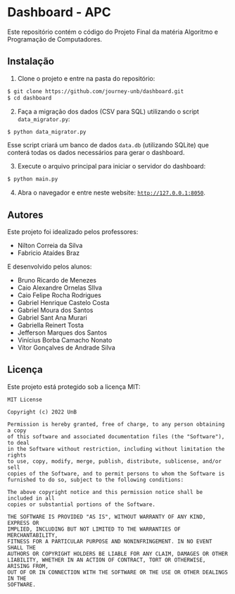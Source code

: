 # Dashboard - APC

Este repositório contém o código do Projeto Final da matéria Algoritmo e Programação de Computadores.

## Instalação

1. Clone o projeto e entre na pasta do repositório:
```sh
$ git clone https://github.com/journey-unb/dashboard.git
$ cd dashboard
```
2. Faça a migração dos dados (CSV para SQL) utilizando o script
`data_migrator.py`:
```sh
$ python data_migrator.py
```
Esse script criará um banco de dados `data.db` (utilizando SQLite) que
conterá todas os dados necessários para gerar o dashboard.

3. Execute o arquivo principal para iniciar o servidor do dashboard:
```sh
$ python main.py
```
4. Abra o navegador e entre neste website: [`http://127.0.0.1:8050`](http://127.0.0.1:8050).

## Autores

Este projeto foi idealizado pelos professores:
- Nilton Correia da Silva
- Fabricio Ataídes Braz

E desenvolvido pelos alunos:
- Bruno Ricardo de Menezes
- Caio Alexandre Ornelas SIlva 
- Caio Felipe Rocha Rodrigues
- Gabriel Henrique Castelo Costa
- Gabriel Moura dos Santos
- Gabriel Sant Ana Murari
- Gabriella Reinert Tosta
- Jefferson Marques dos Santos
- Vinícius Borba Camacho Nonato
- Vítor Gonçalves de Andrade Silva

## Licença

Este projeto está protegido sob a licença MIT:

```
MIT License

Copyright (c) 2022 UnB

Permission is hereby granted, free of charge, to any person obtaining a copy
of this software and associated documentation files (the "Software"), to deal
in the Software without restriction, including without limitation the rights
to use, copy, modify, merge, publish, distribute, sublicense, and/or sell
copies of the Software, and to permit persons to whom the Software is
furnished to do so, subject to the following conditions:

The above copyright notice and this permission notice shall be included in all
copies or substantial portions of the Software.

THE SOFTWARE IS PROVIDED "AS IS", WITHOUT WARRANTY OF ANY KIND, EXPRESS OR
IMPLIED, INCLUDING BUT NOT LIMITED TO THE WARRANTIES OF MERCHANTABILITY,
FITNESS FOR A PARTICULAR PURPOSE AND NONINFRINGEMENT. IN NO EVENT SHALL THE
AUTHORS OR COPYRIGHT HOLDERS BE LIABLE FOR ANY CLAIM, DAMAGES OR OTHER
LIABILITY, WHETHER IN AN ACTION OF CONTRACT, TORT OR OTHERWISE, ARISING FROM,
OUT OF OR IN CONNECTION WITH THE SOFTWARE OR THE USE OR OTHER DEALINGS IN THE
SOFTWARE.
```
